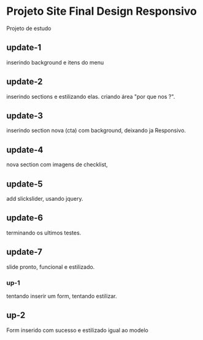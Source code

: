 # Projeto Site Final Design Responsivo
Projeto de estudo

## update-1
inserindo background e itens do menu

## update-2
inserindo sections e estilizando elas.
criando área "por que nos ?".

## update-3
inserindo section nova (cta) com background,
deixando ja Responsivo.

## update-4
nova section com imagens de checklist,

## update-5
add slickslider, usando jquery.

## update-6
terminando os ultimos testes.

## update-7
slide pronto, funcional e estilizado.


### up-1
tentando inserir um form,
tentando estilizar.

## up-2 
Form inserido com sucesso e estilizado igual ao modelo